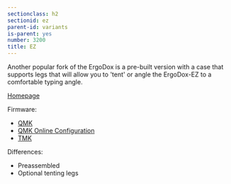 ```yaml
---
sectionclass: h2
sectionid: ez
parent-id: variants
is-parent: yes
number: 3200
title: EZ
---
```

Another popular fork of the ErgoDox is a pre-built version with a case that supports legs that will allow you to 'tent' or angle the ErgoDox-EZ to a comfortable typing angle.

[Homepage](https://ergodox-ez.com)

Firmware:
- [QMK](http://qmk.fm/)
- [QMK Online Configuration](http://configure.ergodox-ez.com/keyboard_layouts/new)
- [TMK](https://github.com/ErgoDox-EZ/reactor/blob/master/lib/firmware/TMK_README.md)

Differences:
- Preassembled
- Optional tenting legs
